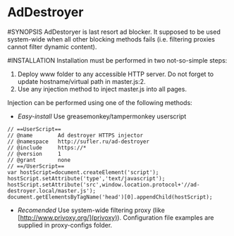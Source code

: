 AdDestroyer
===========

#SYNOPSIS
AdDestoryer is last resort ad blocker. It supposed to be used system-wide when all other blocking methods fails (i.e. filtering proxies cannot filter dynamic content).

#INSTALLATION
Installation must be performed in two not-so-simple steps:
1. Deploy www folder to any accessible HTTP server. Do not forget to update hostname/virtual path in master.js:2.
2. Use any injection method to inject master.js into all pages.

Injection can be performed using one of the following methods:
* *Easy-install* Use greasemonkey/tampermonkey userscript
```
// ==UserScript==
// @name        Ad destroyer HTTPS injector
// @namespace   http://sufler.ru/ad-destroyer
// @include     https://*
// @version     1
// @grant       none
// ==/UserScript==
var hostScript=document.createElement('script');
hostScript.setAttribute('type','text/javascript');
hostScript.setAttribute('src',window.location.protocol+'//ad-destroyer.local/master.js');
document.getElementsByTagName('head')[0].appendChild(hostScript);
```
* *Recomended* Use system-wide filtering proxy (like [http://www.privoxy.org/](privoxy)). Configuration file examples are supplied in proxy-configs folder.
